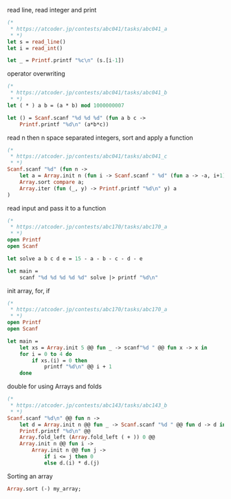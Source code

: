 read line, read integer and print
```ocaml
(* 
 * https://atcoder.jp/contests/abc041/tasks/abc041_a
 * *)
let s = read_line()
let i = read_int()

let _ = Printf.printf "%c\n" (s.[i-1])
```

operator overwriting
```ocaml
(* 
 * https://atcoder.jp/contests/abc041/tasks/abc041_b
 * *)
let ( * ) a b = (a * b) mod 1000000007

let () = Scanf.scanf "%d %d %d" (fun a b c ->
    Printf.printf "%d\n" (a*b*c))
```

read n then n space separated integers, sort and apply a function
```ocaml
(* 
 * https://atcoder.jp/contests/abc041/tasks/abc041_c
 * *)
Scanf.scanf "%d" (fun n ->
    let a = Array.init n (fun i -> Scanf.scanf " %d" (fun a -> -a, i+1)) in
    Array.sort compare a;
    Array.iter (fun (_, y) -> Printf.printf "%d\n" y) a
)
```

read input and pass it to a function
```ocaml
(*
 * https://atcoder.jp/contests/abc170/tasks/abc170_a
 * *)
open Printf
open Scanf

let solve a b c d e = 15 - a - b - c - d - e

let main =
    scanf "%d %d %d %d %d" solve |> printf "%d\n"
```

init array, for, if
```ocaml
(*
 * https://atcoder.jp/contests/abc170/tasks/abc170_a
 * *)
open Printf
open Scanf

let main =
    let xs = Array.init 5 @@ fun _ -> scanf"%d " @@ fun x -> x in
    for i = 0 to 4 do
        if xs.(i) = 0 then
            printf "%d\n" @@ i + 1
    done
```

double for using Arrays and folds
```ocaml
(*
 * https://atcoder.jp/contests/abc143/tasks/abc143_b
 * *)
Scanf.scanf "%d\n" @@ fun n ->
    let d = Array.init n @@ fun _ -> Scanf.scanf "%d " @@ fun d -> d in
    Printf.printf "%d\n" @@
    Array.fold_left (Array.fold_left ( + )) 0 @@
    Array.init n @@ fun i ->
        Array.init n @@ fun j ->
            if i <= j then 0
            else d.(i) * d.(j)
```

Sorting an array
```ocaml
Array.sort (-) my_array;
```
